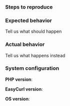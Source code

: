 ### Steps to reproduce

### Expected behavior
Tell us what should happen

### Actual behavior
Tell us what happens instead

### System configuration
**PHP version**:

**EasyCurl version**:

**OS version**:
